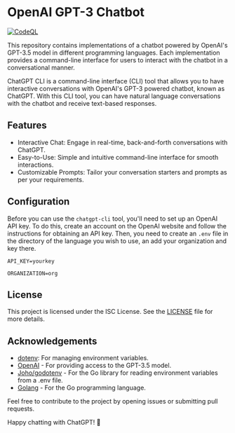 # OpenAI GPT-3 Chatbot

[![CodeQL](https://github.com/milliorn/chatgpt-cli/actions/workflows/github-code-scanning/codeql/badge.svg)](https://github.com/milliorn/chatgpt-cli/actions/workflows/github-code-scanning/codeql)

This repository contains implementations of a chatbot powered by OpenAI's GPT-3.5 model in different programming languages. Each implementation provides a command-line interface for users to interact with the chatbot in a conversational manner.

ChatGPT CLI is a command-line interface (CLI) tool that allows you to have interactive conversations with OpenAI's GPT-3 powered chatbot, known as ChatGPT. With this CLI tool, you can have natural language conversations with the chatbot and receive text-based responses.

## Features

- Interactive Chat: Engage in real-time, back-and-forth conversations with ChatGPT.
- Easy-to-Use: Simple and intuitive command-line interface for smooth interactions.
- Customizable Prompts: Tailor your conversation starters and prompts as per your requirements.

## Configuration

Before you can use the `chatgpt-cli` tool, you'll need to set up an OpenAI API key.
To do this, create an account on the OpenAI website and follow the instructions for obtaining an API key.
Then, you need to create an `.env` file in the directory of the language you wish to use, an add your organization and key there.

`API_KEY=yourkey`

`ORGANIZATION=org`

## License

This project is licensed under the ISC License. See the [LICENSE](LICENSE) file for more details.

## Acknowledgements

- [dotenv](https://www.npmjs.com/package/dotenv): For managing environment variables.
- [OpenAI](https://openai.com/) - For providing access to the GPT-3.5 model.
- [Joho/godotenv](https://github.com/joho/godotenv) - For the Go library for reading environment variables from a .env file.
- [Golang](https://golang.org/) - For the Go programming language.

Feel free to contribute to the project by opening issues or submitting pull requests.

Happy chatting with ChatGPT! 🚀
